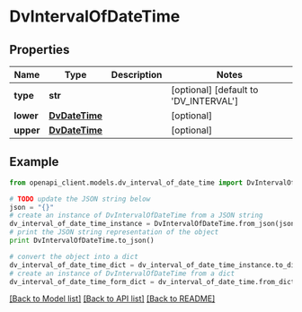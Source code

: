 # DvIntervalOfDateTime


## Properties

Name | Type | Description | Notes
------------ | ------------- | ------------- | -------------
**type** | **str** |  | [optional] [default to 'DV_INTERVAL']
**lower** | [**DvDateTime**](DvDateTime.md) |  | [optional] 
**upper** | [**DvDateTime**](DvDateTime.md) |  | [optional] 

## Example

```python
from openapi_client.models.dv_interval_of_date_time import DvIntervalOfDateTime

# TODO update the JSON string below
json = "{}"
# create an instance of DvIntervalOfDateTime from a JSON string
dv_interval_of_date_time_instance = DvIntervalOfDateTime.from_json(json)
# print the JSON string representation of the object
print DvIntervalOfDateTime.to_json()

# convert the object into a dict
dv_interval_of_date_time_dict = dv_interval_of_date_time_instance.to_dict()
# create an instance of DvIntervalOfDateTime from a dict
dv_interval_of_date_time_form_dict = dv_interval_of_date_time.from_dict(dv_interval_of_date_time_dict)
```
[[Back to Model list]](../README.md#documentation-for-models) [[Back to API list]](../README.md#documentation-for-api-endpoints) [[Back to README]](../README.md)


